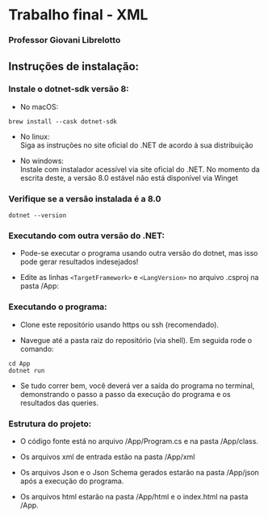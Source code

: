 # Trabalho final - XML
### Professor Giovani Librelotto 
  
## Instruções de instalação:
### Instale o dotnet-sdk versão 8:

* No macOS: 
```
brew install --cask dotnet-sdk
```
* No linux:
<br>Siga as instruções no site oficial do .NET de acordo à sua distribuição

* No windows:
<br>Instale com instalador acessível via site oficial do .NET. No momento da escrita deste, a versão 8.0 estável não está disponível via Winget

### Verifique se a versão instalada é a 8.0
```
dotnet --version
```

### Executando com outra versão do .NET:

* Pode-se executar o programa usando outra versão do dotnet, mas isso pode gerar resultados indesejados!

* Edite as linhas `<TargetFramework>` e `<LangVersion>` no arquivo .csproj na pasta /App:

### Executando o programa:

* Clone este repositório usando https ou ssh (recomendado).

* Navegue até a pasta raiz do repositório (via shell). Em seguida rode o comando:
```
cd App
dotnet run
```

* Se tudo correr bem, você deverá ver a saída do programa no terminal, demonstrando o passo a passo da execução do programa e os resultados das queries.

### Estrutura do projeto:

* O código fonte está no arquivo /App/Program.cs e na pasta /App/class.

* Os arquivos xml de entrada estão na pasta /App/xml

* Os arquivos Json e o Json Schema gerados estarão na pasta /App/json após a execução do programa.

* Os arquivos html estarão na pasta /App/html e o index.html na pasta /App.
